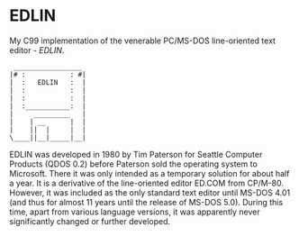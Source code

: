 # EDLIN
My C99 implementation of the venerable PC/MS-DOS line-oriented text editor - *EDLIN*.

```
 _________________
|# :           : #|
|  :   EDLIN   :  |
|  :           :  |
|  :           :  |
|  :___________:  |
|     _________   |
|    | __      |  |
|    ||  |     |  |
\____||__|_____|__|
```

EDLIN was developed in 1980 by Tim Paterson for Seattle Computer Products (QDOS 0.2) before Paterson sold the operating system to Microsoft. There it was only intended as a temporary solution for about half a year. It is a derivative of the line-oriented editor ED.COM from CP/M-80. However, it was included as the only standard text editor until MS-DOS 4.01 (and thus for almost 11 years until the release of MS-DOS 5.0). During this time, apart from various language versions, it was apparently never significantly changed or further developed. 


